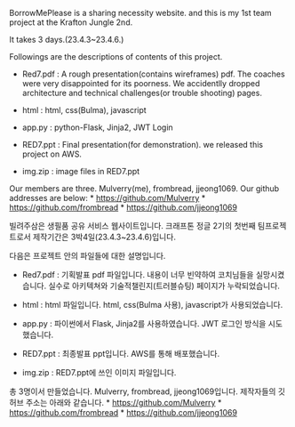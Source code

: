 BorrowMePlease is a sharing necessity website.
and this is my 1st team project at the Krafton Jungle 2nd.

It takes 3 days.(23.4.3~23.4.6.)

Followings are the descriptions of contents of this project.

- Red7.pdf : A rough presentation(contains wireframes) pdf. The coaches were very disappointed for its poorness. We accidentlly dropped architecture and technical challenges(or trouble shooting) pages. 

- html : html, css(Bulma), javascript
- app.py : python-Flask, Jinja2, JWT Login

- RED7.ppt : Final presentation(for demonstration). we released this project on AWS.
- img.zip : image files in RED7.ppt

Our members are three. Mulverry(me), frombread, jjeong1069.
Our github addresses are below:
	* https://github.com/Mulverry
	* https://github.com/frombread
	* https://github.com/jjeong1069


빌려주삼은 생필품 공유 서비스 웹사이트입니다.
크래프톤 정글 2기의 첫번째 팀프로젝트로서 제작기간은 3박4일(23.4.3~23.4.6)입니다.

다음은 프로젝트 안의 파일들에 대한 설명입니다.
- Red7.pdf : 기획발표 pdf 파일입니다. 내용이 너무 빈약하여 코치님들을 실망시켰습니다. 실수로 아키텍쳐와 기술적챌린지(트러블슈팅) 페이지가 누락되었습니다.

- html : html 파일입니다. html, css(Bulma 사용), javascript가 사용되었습니다.
- app.py : 파이썬에서 Flask, Jinja2를 사용하였습니다. JWT 로그인 방식을 시도했습니다.

- RED7.ppt : 최종발표 ppt입니다. AWS를 통해 배포했습니다.
- img.zip : RED7.ppt에 쓰인 이미지 파일입니다.

총 3명이서 만들었습니다. Mulverry, frombread, jjeong1069입니다.
제작자들의 깃허브 주소는 아래와 같습니다.
	* https://github.com/Mulverry
	* https://github.com/frombread
	* https://github.com/jjeong1069